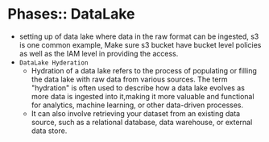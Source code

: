 # Phases:: DataLake
- setting up of data lake where data in the raw format can be ingested, s3 is one common example, Make sure s3 bucket have bucket level policies as well as the IAM level in providing the access.
- ```DataLake Hyderation```
  - Hydration of a data lake refers to the process of populating or filling the data lake with raw data from various sources. The term "hydration" is often used to describe how a data lake evolves as more data is ingested into it,making it more valuable and functional for analytics, machine learning, or other data-driven processes.
  -  It can also involve retrieving your dataset from an existing data source, such as a relational database, data warehouse, or external data store.
  
